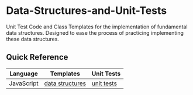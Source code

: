 # Data-Structures-and-Unit-Tests

Unit Test Code and Class Templates for the implementation of fundamental data structures. Designed to ease the process of practicing implementing these data structures.

## Quick Reference

| Language | Templates | Unit Tests |
| ---- | ---- | ---- |
| JavaScript | [data structures](./js-data-structures-and-tests/Data-Structures-Templates/) | [unit tests](./js-data-structures-and-tests/Data-Structures-Tests/) |

